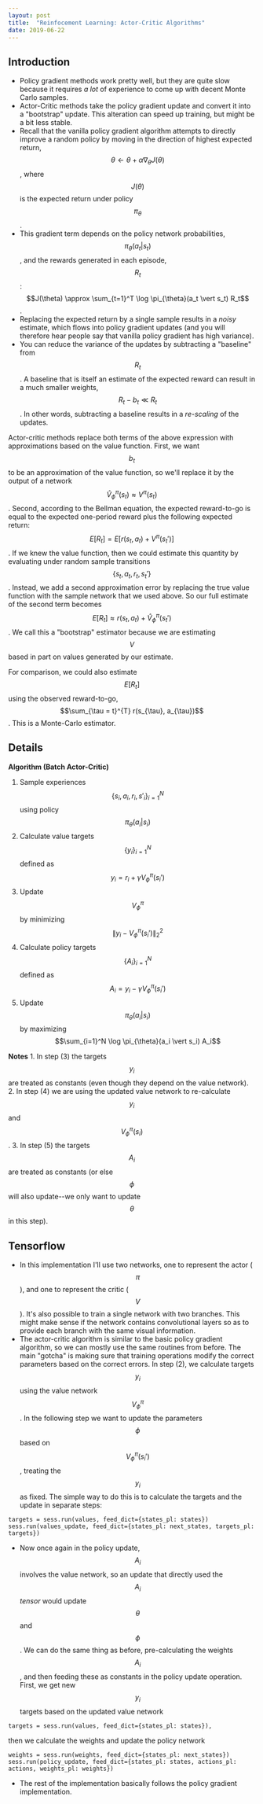 ```yaml
---
layout: post
title:  "Reinfocement Learning: Actor-Critic Algorithms"
date: 2019-06-22
---
```


## Introduction
- Policy gradient methods work pretty well, but they are quite slow because it requires *a lot* of experience to come up with decent Monte Carlo samples.
- Actor-Critic methods take the policy gradient update and convert it into a "bootstrap" update. This alteration can speed up training, but might be a bit less stable.
- Recall that the vanilla policy gradient algorithm attempts to directly improve a random policy by moving in the direction of highest expected return,
$$\theta \leftarrow \theta + \alpha \nabla_{\theta}J(\theta)$$, where $$J(\theta)$$ is the expected return under policy $$\pi_{\theta}$$.
- This gradient term depends on the policy network probabilities, $$\pi_{\theta}(a_t \vert s_t)$$, and the rewards generated in each episode, $$R_t$$: $$J(\theta) \approx \sum_{t=1}^T \log \pi_{\theta}(a_t \vert s_t) R_t$$.
- Replacing the expected return by a single sample results in a *noisy* estimate, which flows into policy gradient updates (and you will therefore hear people say that vanilla policy gradient has high variance).
- You can reduce the variance of the updates by subtracting a "baseline" from $$R_t$$. A baseline that is itself an estimate of the expected reward can result in a much smaller weights, $$R_t - b_t \ll R_t$$. In other words, subtracting a baseline results in a *re-scaling* of the updates.

Actor-critic methods replace both terms of the above expression with approximations based on the value function. First, we want $$b_t$$ to be an approximation of the value function, so we'll replace it by the output of a network  $$\hat{V}^{\pi}_{\phi}(s_t) \approx V^{\pi}(s_t)$$. Second, according to the Bellman equation, the expected reward-to-go is equal to the expected one-period reward plus the following expected return: $$E[R_t] = E \left[r(s_t, a_t) + V^{\pi}(s_t') \right]$$. If we knew the value function, then we could estimate this quantity by evaluating under random sample transitions $$\{s_t, a_t, r_t, s_t'\}$$. Instead, we add a second approximation error by replacing the true value function with the sample network that we used above. So our full estimate of the second term becomes $$E[R_t] \approx r(s_t, a_t) + \hat{V}_{\phi}^{\pi}(s_t')$$. We call this a "bootstrap" estimator because we are estimating $$V$$ based in part on values generated by our estimate.

For comparison, we could also estimate $$E[R_t]$$ using the observed reward-to-go, $$\sum_{\tau = t}^{T} r(s_{\tau}, a_{\tau})$$. This is a Monte-Carlo estimator.

## Details

**Algorithm (Batch Actor-Critic)**
1. Sample experiences $$\{s_i, a_i, r_i, s'_i\}_{i=1}^N$$ using policy $$\pi_{\theta}(a_i \vert s_i)$$
2. Calculate value targets $$\{y_i\}_{i=1}^N$$ defined as $$y_i = r_i + \gamma V_{\phi}^{\pi}(s_i')$$
3. Update $$V_{\phi}^{\pi}$$ by minimizing $$\|y_i - V_{\phi}^{\pi}(s_i')\|^2_2$$
4. Calculate policy targets $$\{A_i\}_{i=1}^N$$ defined as $$A_i = y_i - \gamma V_{\phi}^{\pi}(s_i')$$
5. Update $$\pi_{\theta}(a_i \vert s_i)$$ by maximizing $$\sum_{i=1}^N \log \pi_{\theta}(a_i \vert s_i) A_i$$

**Notes** 1. In step (3) the targets $$y_i$$ are treated as constants (even though they depend on the value network). 2. In step (4) we are using the updated value network to re-calculate $$y_i$$ and $$V_{\phi}^{\pi}(s_i)$$. 3. In step (5) the targets $$A_i$$ are treated as constants (or else $$\phi$$ will also update--we only want to update $$\theta$$ in this step).


## Tensorflow
- In this implementation I'll use two networks, one to represent the actor ($$\pi$$), and one to represent the critic ($$V$$). It's also possible to train a single network with two branches. This might make sense if the network contains convolutional layers so as to provide each branch with the same visual information.
- The actor-critic algorithm is similar to the basic policy gradient algorithm, so we can mostly use the same routines from before. The main "gotcha" is making sure that training operations modify the correct parameters based on the correct errors. In step (2), we calculate targets $$y_i$$ using the value network $$V_{\phi}^{\pi}$$. In the following step we want to update the parameters $$\phi$$ based on $$V_{\phi}^{\pi}(s_i')$$, treating the $$y_i$$ as fixed. The simple way to do this is to calculate the targets and the update in separate steps:
```
targets = sess.run(values, feed_dict={states_pl: states})
sess.run(values_update, feed_dict={states_pl: next_states, targets_pl: targets})
```
- Now once again in the policy update, $$A_i$$ involves the value network, so an update that directly used the $$A_i$$ *tensor* would update $$\theta$$ and $$\phi$$. We can do the same thing as before, pre-calculating the weights $$A_i$$, and then feeding these as constants in the policy update operation. First, we get new $$y_i$$ targets based on the updated value network
```
targets = sess.run(values, feed_dict={states_pl: states}),
```
then we calculate the weights and update the policy network
```
weights = sess.run(weights, feed_dict={states_pl: next_states})
sess.run(policy_update, feed_dict={states_pl: states, actions_pl: actions, weights_pl: weights})
```
- The rest of the implementation basically follows the policy gradient implementation.  
